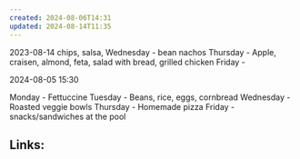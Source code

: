 ```yaml
---
created: 2024-08-06T14:31
updated: 2024-08-14T11:35
---
```

2023-08-14
chips, salsa, 
Wednesday - bean nachos 
Thursday - Apple, craisen, almond, feta, salad with bread, grilled chicken 
Friday - 

2024-08-05 15:30

Monday - Fettuccine 
Tuesday - Beans, rice, eggs, cornbread 
Wednesday - Roasted veggie bowls 
Thursday - Homemade pizza 
Friday - snacks/sandwiches at the pool 




## Links:



